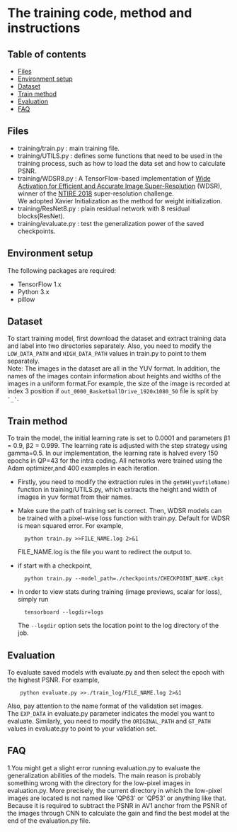 # The training code, method and instructions

## Table of contents

- [Files](#Files)
- [Environment setup](#Environment-setup)
- [Dataset](#Dataset)
- [Train method](#Train-method)
- [Evaluation](#Evaluation)
- [FAQ](#FAQ)

## Files

* training/train.py : main training file.
* training/UTILS.py : defines some functions that need to be used in the training process, such as how to load the data set and how to calculate PSNR.
* training/WDSR8.py : A TensorFlow-based implementation of [Wide Activation for Efficient and Accurate Image Super-Resolution](https://arxiv.org/abs/1808.08718) (WDSR), winner 
  of the [NTIRE 2018](http://www.vision.ee.ethz.ch/ntire18/) super-resolution challenge.<br>
 We adopted Xavier Initialization as the method for weight initialization.
* training/ResNet8.py : plain residual network with 8 residual blocks(ResNet).
* training/evaluate.py : test the generalization power of the saved checkpoints.

## Environment setup

The following packages are required:
* TensorFlow 1.x
* Python 3.x
* pillow

## Dataset

To start training model, first download the dataset and extract training data and label into two directories separately. Also, you need to modify the `LOW_DATA_PATH` and `HIGH_DATA_PATH` values in train.py to point to them separately.<br>
Note: The images in the dataset are all in the YUV format. In addition, the names of the images contain information about heights and widths of the images in a uniform format.For example, the  size of the image is recorded at index 3 position if `out_0000_BasketballDrive_1920x1080_50` file is split by `'_'`.

## Train method

To train the model, the initial learning rate is set to 0.0001 and parameters β1 = 0.9, β2 = 0.999. The learning rate is adjusted with the step strategy using gamma=0.5. In our implementation, the learning rate is halved every 150 epochs in QP=43 for the intra coding. 
All networks were trained using the Adam optimizer,and 400 examples in each iteration.<br>

* Firstly, you need to modify the extraction rules in the `getWH(yuvfileName)` function in training/UTILS.py, which extracts the height and width of images in yuv format from their names.

* Make sure the path of training set is correct. Then, WDSR models can be trained with a pixel-wise loss function with train.py. Default for WDSR is mean squared error. For example,

        python train.py >>FILE_NAME.log 2>&1

    FILE_NAME.log is the file you want to redirect the output to.

* if start with a checkpoint,

        python train.py --model_path=./checkpoints/CHECKPOINT_NAME.ckpt

* In order to view stats during training (image previews, scalar for loss), simply run

        tensorboard --logdir=logs
        
    The `--logdir` option sets the location point to the log directory of the job.

## Evaluation

To evaluate saved models with evaluate.py and then select the epoch with the highest PSNR. For example,

        python evaluate.py >>./train_log/FILE_NAME.log 2>&1

Also, pay attention to the name format of the validation set images.<br>
The `EXP_DATA` in evaluate.py parameter indicates the model you want to evaluate. Similarly, you need to modify the `ORIGINAL_PATH` and `GT_PATH` values in evaluate.py to point to your validation set.

## FAQ
1.You might get a slight error running evaluation.py to evaluate the generalization abilities of the models. The main reason is probably something wrong with the directory for the low-pixel images in evaluation.py. More precisely, the current directory in which the low-pixel images are located is not named like 'QP63' or 'QP53' or anything like that. Because it is required to subtract the PSNR in AV1 anchor from the PSNR of the images through CNN to calculate the gain and find the best model at the end of the evaluation.py file.

